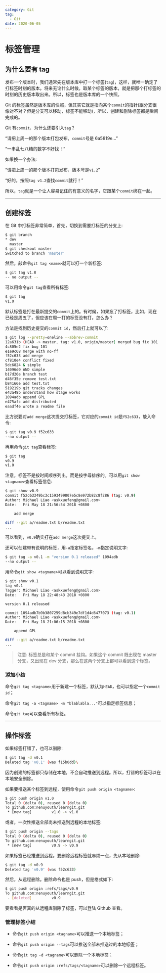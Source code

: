 ```yaml
---
category: Git
tag:
  - Git
date: 2020-06-05
---
```


# 标签管理

## 为什么要有 tag

发布一个版本时，我们通常先在版本库中打一个标签(`tag`)，这样，就唯一确定了打标签时刻的版本。将来无论什么时候，取某个标签的版本，就是把那个打标签的时刻的历史版本取出来。所以，标签也是版本库的一个快照。

Git 的标签虽然是版本库的快照，但其实它就是指向某个`commit`的指针(跟分支很像对不对？但是分支可以移动，标签不能移动)，所以，创建和删除标签都是瞬间完成的。

Git 有`commit`，为什么还要引入`tag`？

“请把上周一的那个版本打包发布，`commit`号是 6a5819e...”

“一串乱七八糟的数字不好找！”

如果换一个办法:

“请把上周一的那个版本打包发布，版本号是`v1.2`”

“好的，按照`tag v1.2`查找`commit`就行！”

所以，`tag`就是一个让人容易记住的有意义的名字，它跟某个`commit`绑在一起。

---

## 创建标签

在 Git 中打标签非常简单，首先，切换到需要打标签的分支上:

```sh
$ git branch
* dev
  master
$ git checkout master
Switched to branch 'master'
```

然后，敲命令`git tag <name>`就可以打一个新标签:

```sh
$ git tag v1.0
-- no output --
```

可以用命令`git tag`查看所有标签:

```sh
$ git tag
v1.0
```

默认标签是打在最新提交的`commit`上的。有时候，如果忘了打标签，比如，现在已经是周五了，但应该在周一打的标签没有打，怎么办？

方法是找到历史提交的`commit id`，然后打上就可以了:

```sh
$ git log --pretty=oneline --abbrev-commit
12a631b (HEAD -> master, tag: v1.0, origin/master) merged bug fix 101
4c805e2 fix bug 101
e1e9c68 merge with no-ff
f52c633 add merge
cf810e4 conflict fixed
5dc6824 & simple
14096d0 AND simple
b17d20e branch test
d46f35e remove test.txt
b84166e add test.txt
519219b git tracks changes
e43a48b understand how stage works
1094adb append GPL
e475afc add distributed
eaadf4e wrote a readme file
```

比方说要对`add merge`这次提交打标签，它对应的`commit id`是`f52c633`，敲入命令:

```sh
$ git tag v0.9 f52c633
--no output --
```

再用命令`git tag`查看标签:

```sh
$ git tag
v0.9
v1.0
```

注意，标签不是按时间顺序列出，而是按字母排序的。可以用`git show <tagname>`查看标签信息:

```sh
$ git show v0.9
commit f52c63349bc3c1593499807e5c8e972b82c8f286 (tag: v0.9)
Author: Michael Liao <askxuefeng@gmail.com>
Date:   Fri May 18 21:56:54 2018 +0800

    add merge

diff --git a/readme.txt b/readme.txt
...
```

可以看到，`v0.9`确实打在`add merge`这次提交上。

还可以创建带有说明的标签，用`-a`指定标签名，`-m`指定说明文字:

```sh
$ git tag -a v0.1 -m "version 0.1 released" 1094adb
--no output --
```

用命令`git show <tagname>`可以看到说明文字:

```sh
$ git show v0.1
tag v0.1
Tagger: Michael Liao <askxuefeng@gmail.com>
Date:   Fri May 18 22:48:43 2018 +0800

version 0.1 released

commit 1094adb7b9b3807259d8cb349e7df1d4d6477073 (tag: v0.1)
Author: Michael Liao <askxuefeng@gmail.com>
Date:   Fri May 18 21:06:15 2018 +0800

    append GPL

diff --git a/readme.txt b/readme.txt
...
```

> 注意: 标签总是和某个 commit 挂钩。如果这个 commit 既出现在 master 分支，又出现在 dev 分支，那么在这两个分支上都可以看到这个标签。

### 添加小结

命令`git tag <tagname>`用于新建一个标签，默认为`HEAD`，也可以指定一个`commit id`；

命令`git tag -a <tagname> -m "blablabla..."`可以指定标签信息；

命令`git tag`可以查看所有标签。

---

## 操作标签

如果标签打错了，也可以删除:

```sh
$ git tag -d v0.1
Deleted tag 'v0.1' (was f15b0dd)\
```

因为创建的标签都只存储在本地，不会自动推送到远程。所以，打错的标签可以在本地安全删除。

如果要推送某个标签到远程，使用命令`git push origin <tagname>`:

```sh
$ git push origin v1.0
Total 0 (delta 0), reused 0 (delta 0)
To github.com:nenuyouth/learngit.git
 * [new tag]         v1.0 -> v1.0
```

或者，一次性推送全部尚未推送到远程的本地标签:

```sh
$ git push origin --tags
Total 0 (delta 0), reused 0 (delta 0)
To github.com:nenuyouth/learngit.git
 * [new tag]         v0.9 -> v0.9
```

如果标签已经推送到远程，要删除远程标签就麻烦一点，先从本地删除:

```sh
$ git tag -d v0.9
Deleted tag 'v0.9' (was f52c633)
```

然后，从远程删除。删除命令也是 push，但是格式如下:

```sh
$ git push origin :refs/tags/v0.9
To github.com:nenuyouth/learngit.git
 - [deleted]         v0.9
```

要看看是否真的从远程库删除了标签，可以登陆 Github 查看。

### 管理标签小结

- 命令`git push origin <tagname>`可以推送一个本地标签；

- 命令`git push origin --tags`可以推送全部未推送过的本地标签；

- 命令`git tag -d <tagname>`可以删除一个本地标签；

- 命令`git push origin :refs/tags/<tagname>`可以删除一个远程标签。
